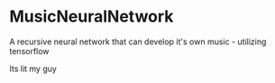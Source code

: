 # MusicNeuralNetwork
A recursive neural network that can develop it's own music - utilizing tensorflow



Its lit my guy